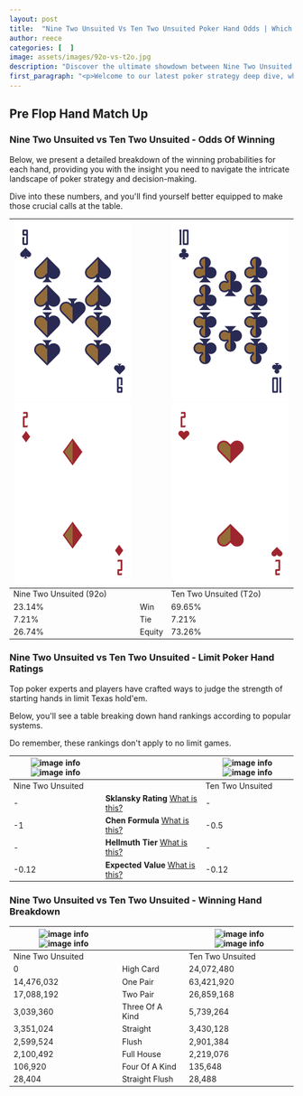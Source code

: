```yaml
---
layout: post
title:  "Nine Two Unsuited Vs Ten Two Unsuited Poker Hand Odds | Which Is The Better Hand In Poker? A Complete Guide"
author: reece
categories: [  ]
image: assets/images/92o-vs-t2o.jpg
description: "Discover the ultimate showdown between Nine Two Unsuited and Ten Two Unsuited in poker! Uncover the odds, strategies, and scenarios where one hand triumphs over the other. Get ready to up your poker game with this thrilling analysis."
first_paragraph: "<p>Welcome to our latest poker strategy deep dive, where we're pitting two distinct hands against each other in a high-stakes showdown: Nine Two Unsuited vs Ten Two Unsuited.</p><p>In the dynamic world of poker, every decision counts, and knowing which hand holds the upper hand is key to your success at the table.</p><p>In this article, we'll dissect these two hands, explore the scenarios where one dominates the other, and equip you with the knowledge to make strategic choices that can tip the odds in your favor.</p><p>Get ready to unravel the intriguing dynamics of these poker hands and elevate your game to new heights.</p>"
---
```




[comment]: # (sp0)

## Pre Flop Hand Match Up

<div class="table hand-ratings" markdown="1"> 



### Nine Two Unsuited vs Ten Two Unsuited - Odds Of Winning

Below, we present a detailed breakdown of the winning probabilities for each hand, providing you with the insight you need to navigate the intricate landscape of poker strategy and decision-making. 

Dive into these numbers, and you'll find yourself better equipped to make those crucial calls at the table.


    
| ![image info](assets/images/hand1/9.png) ![image info](assets/images/hand1/2o.png) |  | ![image info](assets/images/hand2/t.png) ![image info](assets/images/hand2/2o.png) |
| -------- | -------- | -------- |
| Nine Two Unsuited (92o) |  | Ten Two Unsuited (T2o) |
| 23.14% | Win | 69.65% |
| 7.21% | Tie | 7.21% |
| 26.74% | Equity | 73.26% |




[comment]: # (sp1)



### Nine Two Unsuited vs Ten Two Unsuited - Limit Poker Hand Ratings

Top poker experts and players have crafted ways to judge the strength of starting hands in limit Texas hold'em. 

Below, you'll see a table breaking down hand rankings according to popular systems. 

Do remember, these rankings don't apply to no limit games.


    
| ![image info](https://www.riverpairs.com/assets/images/hand1/9.png) ![image info](https://www.riverpairs.com/assets/images/hand1/2o.png) |  | ![image info](https://www.riverpairs.com/assets/images/hand2/t.png) ![image info](https://www.riverpairs.com/assets/images/hand2/2o.png) |
| -------- | -------- | -------- |
| Nine Two Unsuited |  | Ten Two Unsuited |
| - | **Sklansky Rating** [What is this?](/sklansky-rating-explained) | - |
| -1 | **Chen Formula** [What is this?](/chen-formula-explained) | -0.5 |
| - | **Hellmuth Tier** [What is this?](/Hellmuth-tier-explained) | - |
| -0.12 | **Expected Value** [What is this?](/expected-value-explained) | -0.12 |




[comment]: # (sp2)



### Nine Two Unsuited vs Ten Two Unsuited - Winning Hand Breakdown


    
| ![image info](https://www.riverpairs.com/assets/images/hand1/9.png) ![image info](https://www.riverpairs.com/assets/images/hand1/2o.png) |  | ![image info](https://www.riverpairs.com/assets/images/hand2/t.png) ![image info](https://www.riverpairs.com/assets/images/hand2/2o.png) |
| -------- | -------- | -------- |
| Nine Two Unsuited |  | Ten Two Unsuited |
| 0 | High Card | 24,072,480 |
| 14,476,032 | One Pair | 63,421,920 |
| 17,088,192 | Two Pair | 26,859,168 |
| 3,039,360 | Three Of A Kind | 5,739,264 |
| 3,351,024 | Straight | 3,430,128 |
| 2,599,524 | Flush | 2,901,384 |
| 2,100,492 | Full House | 2,219,076 |
| 106,920 | Four Of A Kind | 135,648 |
| 28,404 | Straight Flush | 28,488 |




[comment]: # (sp3)



</div>

[comment]: # (sp4)



[comment]: # (sp5)

